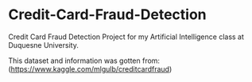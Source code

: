 # Credit-Card-Fraud-Detection
Credit Card Fraud Detection Project for my Artificial Intelligence class at Duquesne University.


This dataset and information was gotten from: (https://www.kaggle.com/mlgulb/creditcardfraud)
